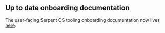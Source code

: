 ## Up to date onboarding documentation

The user-facing Serpent OS tooling onboarding documentation now lives [here](https://github.com/serpent-os/moss).
